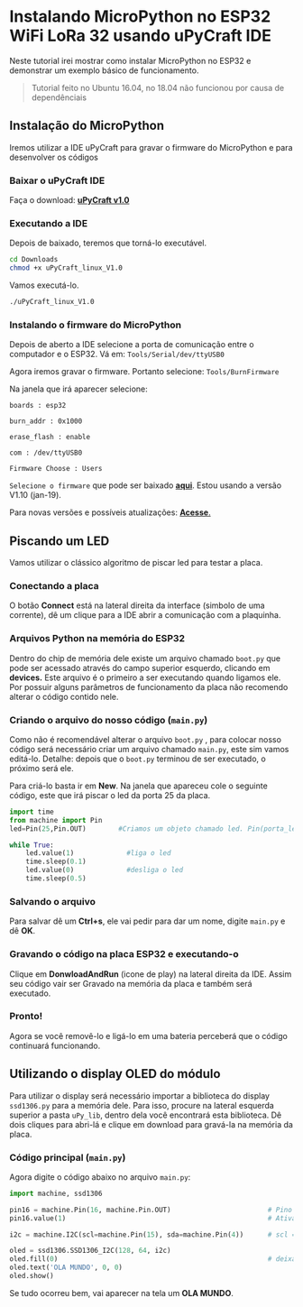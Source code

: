 
# Instalando MicroPython no ESP32 WiFi LoRa 32 usando uPyCraft IDE
Neste tutorial irei mostrar como instalar MicroPython no ESP32 e demonstrar um exemplo básico de funcionamento.

> Tutorial feito no Ubuntu 16.04, no 18.04 não funcionou por causa de dependênciais

## Instalação do MicroPython
Iremos utilizar a IDE uPyCraft para gravar o firmware do MicroPython e para desenvolver os códigos

### Baixar o uPyCraft IDE
Faça o download: [**uPyCraft v1.0**](https://github.com/clebrw/MycroPython-ESP32-uPyCraft/raw/master/uPyCraft_linux_V1.0) 

### Executando a IDE
Depois de baixado, teremos que torná-lo executável.

```sh
cd Downloads
chmod +x uPyCraft_linux_V1.0
```
Vamos executá-lo.
```sh
./uPyCraft_linux_V1.0
```
### Instalando o firmware do MicroPython
Depois de aberto a IDE selecione a porta de comunicação entre o computador e o ESP32. Vá em:
`Tools/Serial/dev/ttyUSB0`

Agora iremos gravar o firmware. Portanto selecione:
`Tools/BurnFirmware`

Na janela que irá aparecer selecione:

`boards : esp32`

`burn_addr : 0x1000`

`erase_flash : enable`

`com : /dev/ttyUSB0`

`Firmware Choose : Users`

`Selecione o firmware` que pode ser baixado [**aqui**](https://github.com/clebrw/MycroPython-ESP32-uPyCraft/raw/master/esp32-20190125-v1.10.bin). Estou usando a versão V1.10 (jan-19).

Para novas versões e possíveis atualizações: [**Acesse**.](http://micropython.org/download#esp32)

## Piscando um LED
Vamos utilizar o clássico algoritmo de piscar led para testar a placa.

### Conectando a placa 
O botão **Connect** está na lateral direita da interface (simbolo de uma corrente), dê um clique para a IDE abrir a comunicação com a plaquinha.

### Arquivos Python na memória do ESP32
Dentro do chip de memória dele existe um arquivo chamado `boot.py` que pode ser acessado através do campo superior esquerdo, clicando em **devices.**
Este arquivo é o primeiro a ser executando quando ligamos ele. Por possuir alguns parâmetros de funcionamento da placa não recomendo alterar o código contido nele.

### Criando o arquivo do nosso código (`main.py`)

Como não é recomendável alterar o arquivo `boot.py` , para colocar nosso código será necessário criar um arquivo chamado `main.py`, este sim vamos editá-lo. 
Detalhe: depois que o `boot.py` terminou de ser executado, o próximo será ele.

Para criá-lo basta ir em **New**.
Na janela que apareceu cole o seguinte código, este que irá piscar o led da porta 25 da placa.
```python
import time
from machine import Pin
led=Pin(25,Pin.OUT)        #Criamos um objeto chamado led. Pin(porta_led, entrada_ou_saida)

while True:
	led.value(1)             #liga o led
	time.sleep(0.1)
	led.value(0)             #desliga o led
	time.sleep(0.5)
```
### Salvando o arquivo
Para salvar dê um **Ctrl+s**, ele vai pedir para dar um nome, digite `main.py` e dê **OK**.

###  Gravando o código na placa ESP32 e executando-o
Clique em **DonwloadAndRun** (icone de play) na lateral direita da IDE.
Assim seu código vair ser Gravado na memória da placa e também será executado.

### Pronto!
Agora se você removê-lo e ligá-lo em uma bateria perceberá que o código continuará funcionando. 

## Utilizando o display OLED do módulo
Para utilizar o display será necessário importar a biblioteca do display `ssd1306.py` para a memória dele.
Para isso, procure na lateral esquerda superior a pasta `uPy_lib`, dentro dela você encontrará esta biblioteca.
Dê dois cliques para abri-lá e clique em download para gravá-la na memória da placa.

### Código principal (`main.py`)
Agora digite o código abaixo no arquivo `main.py`:
```python
import machine, ssd1306

pin16 = machine.Pin(16, machine.Pin.OUT)                        # Pino 16 de RST do display
pin16.value(1)												    # Ativando o display

i2c = machine.I2C(scl=machine.Pin(15), sda=machine.Pin(4))      # scl = 15, sda = 4

oled = ssd1306.SSD1306_I2C(128, 64, i2c)						
oled.fill(0)                                                    # deixa toda a tela na cor preta
oled.text('OLA MUNDO', 0, 0)
oled.show()
```

Se tudo ocorreu bem, vai aparecer na tela um **OLA MUNDO**.
